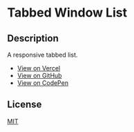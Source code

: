 # Tabbed Window List

## Description

A responsive tabbed list.

- [View on Vercel](https://tabbed-window-list.vercel.app/)
- [View on GitHub](https://github.com/DanialZahid/tabbed-window-list/)
- [View on CodePen](https://codepen.io/danialzahid/pen/LYWvYJw/)

## License

[MIT](LICENSE)
